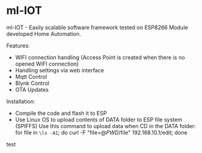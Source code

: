 # ml-IOT

ml-IOT - Easily scalable software framework tested on ESP8266 Module developed Home Automation.

Features:
- WIFI connection handling (Access Point is created when there is no opened WIFI connection)
- Handling settings via web interface
- Mqtt Control
- Blynk Control
- OTA Updates


Installation:
- Compile the code and flash it to ESP
- Use Linux OS to upload contents of DATA folder to ESP file system (SPIFFS) 
    Use this command to upload data when CD in the DATA folder: for file in `\ls -A1`; do curl -F "file=@$PWD/$file" 192.168.10.1/edit; done
   
test
   
